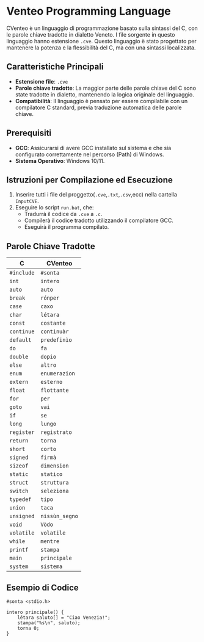 # Venteo Programming Language

CVenteo è un linguaggio di programmazione basato sulla sintassi del C, con le parole chiave tradotte in dialetto Veneto. I file sorgente in questo linguaggio hanno estensione `.cve`. Questo linguaggio è stato progettato per mantenere la potenza e la flessibilità del C, ma con una sintassi localizzata.

## Caratteristiche Principali

- **Estensione file**: `.cve`
- **Parole chiave tradotte**: La maggior parte delle parole chiave del C sono state tradotte in dialetto, mantenendo la logica originale del linguaggio.
- **Compatibilità**: Il linguaggio è pensato per essere compilabile con un compilatore C standard, previa traduzione automatica delle parole chiave.

## Prerequisiti

- **GCC**: Assicurarsi di avere GCC installato sul sistema e che sia configurato correttamente nel percorso (Path) di Windows.
- **Sistema Operativo**: Windows 10/11.

## Istruzioni per Compilazione ed Esecuzione

1. Inserire tutti i file del proggetto(`.cve`,`.txt`,`.csv`,ecc) nella cartella `InputCVE`.
2. Eseguire lo script `run.bat`, che:
   - Tradurrà il codice da `.cve` a `.c`.
   - Compilerà il codice tradotto utilizzando il compilatore GCC.
   - Eseguirà il programma compilato.
   
## Parole Chiave Tradotte

| C         | CVenteo       |
| --------- | ------------- |
| `#include`| `#sonta`      |
| `int`     | `intero`      |
| `auto`    | `auto`        |
| `break`   | `rónper`      |
| `case`    | `caxo`        |
| `char`    | `létara`      |
| `const`   | `costante`    |
| `continue`| `continuàr`   |
| `default` | `predefinìo`  |
| `do`      | `fa`          |
| `double`  | `dopio`       |
| `else`    | `altro`       |
| `enum`    | `enumerazion` |
| `extern`  | `esterno`     |
| `float`   | `flottante`   |
| `for`     | `per`         |
| `goto`    | `vai`         |
| `if`      | `se`          |
| `long`    | `lungo`       |
| `register`| `registrato`  |
| `return`  | `torna`       |
| `short`   | `corto`       |
| `signed`  | `firmà`       |
| `sizeof`  | `dimension`   |
| `static`  | `statico`     |
| `struct`  | `struttura`   |
| `switch`  | `seleziona`   |
| `typedef` | `tipo`        |
| `union`   | `taca`        |
| `unsigned`| `nissùn_segno`|
| `void`    | `Vòdo`        |
| `volatile`| `volatile`    |
| `while`   | `mentre`      |
| `printf`  | `stampa`      |
| `main`    | `principale`  |
| `system`  | `sistema`     |

## Esempio di Codice

```
#sonta <stdio.h>

intero principale() {
    létara saluto[] = "Ciao Venezia!";
    stampa("%s\n", saluto);
    torna 0;
}
